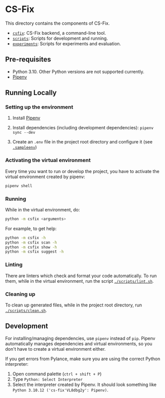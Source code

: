 # CS-Fix

This directory contains the components of CS-Fix.

* [`csfix`](./csfix/): CS-Fix backend, a command-line tool.
* [`scripts`](./scripts/): Scripts for development and running.
* [`experiments`](./experiments/): Scripts for experiments and evaluation.

## Pre-requisites

* Python 3.10. Other Python versions are not supported currently.
* [Pipenv](https://pipenv.pypa.io/en/latest/installation.html)

## Running Locally

### Setting up the environment

1. Install [Pipenv](https://pipenv.pypa.io/en/latest/installation.html)

2. Install dependencies (including development dependencies): `pipenv sync --dev`

3. Create an `.env` file in the project root directory and configure it (see [`.sampleenv`](./.sampleenv))

### Activating the virtual environment

Every time you want to run or develop the project, you have to activate the virtual environment created by pipenv:

```sh
pipenv shell
```

### Running

While in the virtual environment, do:
```sh
python -m csfix <arguments>
```

For example, to get help:
```sh
python -m csfix -h
python -m csfix scan -h
python -m csfix show -h
python -m csfix suggest -h
```

### Linting

There are linters which check and format your code automatically. To run them, while in the virtual environment, run the script [`./scripts/lint.sh`](./scripts/lint.sh).

### Cleaning up

To clean up generated files, while in the project root directory, run [`./scripts/clean.sh`](./scripts/clean.sh).

## Development

For installing/managing dependencies, use `pipenv` instead of `pip`. Pipenv automatically manages dependencies and virtual environments, so you don't have to create a virtual environment either.

If you get errors from Pylance, make sure you are using the correct Python interpreter:
1. Open command palette (`ctrl + shift + P`)
2. Type `Python: Select Interpreter`
3. Select the interpreter created by Pipenv. It should look something like `Python 3.10.12 ('cs-fix'VL8dbg2y': Pipenv)`.
